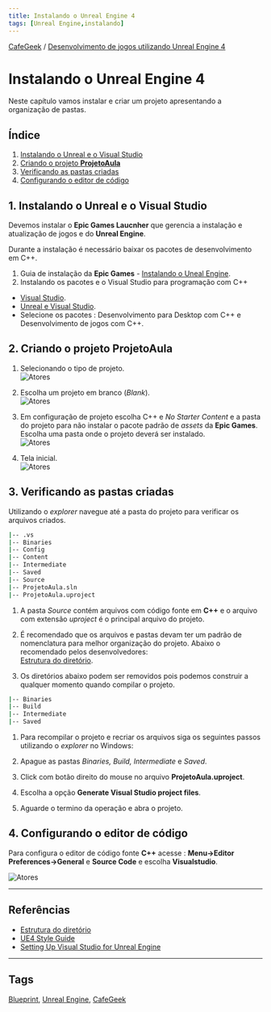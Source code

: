 ```yaml
---
title: Instalando o Unreal Engine 4
tags: [Unreal Engine,instalando]
---
```


[CafeGeek](https://myerco.github.io/unreal-engine)  / [Desenvolvimento de jogos utilizando Unreal Engine 4](https://myerco.github.io/unreal-engine/ue4_blueprint/index.html)
# Instalando o Unreal Engine 4
Neste capítulo vamos instalar e criar um projeto apresentando a organização de pastas.

## Índice
1. [Instalando o Unreal e o Visual Studio](#1)
1. [Criando o projeto **ProjetoAula**](#2)
1. [Verificando as pastas criadas](#3)
1. [Configurando o editor de código](#4)

<a name="1"></a>
## 1. Instalando o Unreal e o Visual Studio
Devemos instalar o **Epic Games Laucnher** que gerencia a instalação e atualização de jogos e do **Unreal Engine**.

Durante a instalação é necessário baixar os pacotes de desenvolvimento em C++.

1. Guia de instalação da **Epic Games** - [Instalando o Uneal Engine](https://docs.unrealengine.com/en-US/GettingStarted/Installation/index.html).
1. Instalando os pacotes e o Visual Studio para programação com C++
  - [Visual Studio](https://visualstudio.microsoft.com/pt-br/?rr=https%3A%2F%2Fwww.google.com%2F).
  - [Unreal e Visual Studio](https://docs.unrealengine.com/en-US/Programming/Development/VisualStudioSetup/index.html).
  - Selecione os pacotes : Desenvolvimento para Desktop com C++ e Desenvolvimento de jogos com C++.  

<a name="2"></a>
## 2. Criando o projeto ProjetoAula
1. Selecionando o tipo de projeto.    
![Atores](https://myerco.github.io/unreal-engine/imagens/projeto/projeto1.png)

1. Escolha um projeto em branco (*Blank*).  
 ![Atores](https://myerco.github.io/unreal-engine/imagens/projeto/projeto2.png)

1. Em configuração de projeto escolha C++ e *No Starter Content* e a pasta do projeto para não instalar o pacote padrão de *assets* da **Epic Games**.  
  Escolha uma pasta onde o projeto deverá ser instalado.  
![Atores](https://myerco.github.io/unreal-engine/imagens/projeto/projeto3.png)
1. Tela inicial.  
![Atores](https://myerco.github.io/unreal-engine/imagens/projeto/projeto4.png)

<a name="3"></a>
## 3. Verificando as pastas criadas
Utilizando o *explorer* navegue até a pasta do projeto para verificar os arquivos criados.

```bash
|-- .vs
|-- Binaries
|-- Config
|-- Content
|-- Intermediate
|-- Saved
|-- Source
|-- ProjetoAula.sln
|-- ProjetoAula.uproject
```

1. A pasta *Source* contém arquivos com código
fonte em **C++** e o arquivo com extensão *uproject* é o principal arquivo do projeto.

1. É recomendado que os arquivos e pastas devam ter um padrão de nomenclatura para melhor organização do projeto.
  Abaixo o recomendado pelos desenvolvedores:  
  [Estrutura do diretório](https://docs.unrealengine.com/en-US/Engine/Basics/DirectoryStructure/index.html).

1.  Os diretórios abaixo podem ser removidos pois podemos construir a qualquer momento
quando compilar o projeto.

```bash
|-- Binaries
|-- Build
|-- Intermediate
|-- Saved
```
1. Para recompilar o projeto e recriar os arquivos siga os seguintes passos utilizando o *explorer* no Windows:

  1. Apague as pastas *Binaries, Build, Intermediate* e *Saved*.
  1. Click com botão direito do mouse no arquivo **ProjetoAula.uproject**.
  1. Escolha a opção **Generate Visual Studio project files**.
  1. Aguarde o termino da operação e abra o projeto.

<a name="4"></a>
## 4. Configurando o editor de código
Para configura o editor de código fonte **C++** acesse :
**Menu->Editor Preferences->General** e **Source Code** e escolha **Visualstudio**.

![Atores](https://myerco.github.io/unreal-engine//imagens/projeto/projeto6.png)

***
## Referências

- [Estrutura do diretório](https://docs.unrealengine.com/en-US/Engine/Basics/DirectoryStructure/index.html)  
- [UE4 Style Guide](https://github.com/Allar/ue4-style-guide/blob/master/README.md#unreal-engine-4-linter-plugin)
- [Setting Up Visual Studio for Unreal Engine](https://docs.unrealengine.com/en-US/Programming/Development/VisualStudioSetup/index.html)

***
## Tags
[Blueprint](https://myerco.github.io/unreal-engine/ue4_blueprint/blueprint.html), [Unreal Engine](https://myerco.github.io/unreal-engine/ue4_blueprint/index.html), [CafeGeek](https://myerco.github.io/unreal-engine/)
